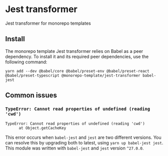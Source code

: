 # Jest transformer

Jest transformer for monorepo templates

## Install

The monorepo template Jest transformer relies on Babel as a peer dependency. To
install it and its required peer dependencies, use the following command:

```
yarn add --dev @babel/core @babel/preset-env @babel/preset-react @babel/preset-typescript @monorepo-template/jest-transformer babel-jest
```

## Common issues

### `TypeError: Cannot read properties of undefined (reading 'cwd')`

```
TypeError: Cannot read properties of undefined (reading 'cwd')
      at Object.getCacheKey
```

This error occurs when `babel-jest` and `jest` are two different versions. You
can resolve this by upgrading both to latest, using `yarn up babel-jest jest`.
This module was written with `babel-jest` and `jest` version `^27.0.0`.
